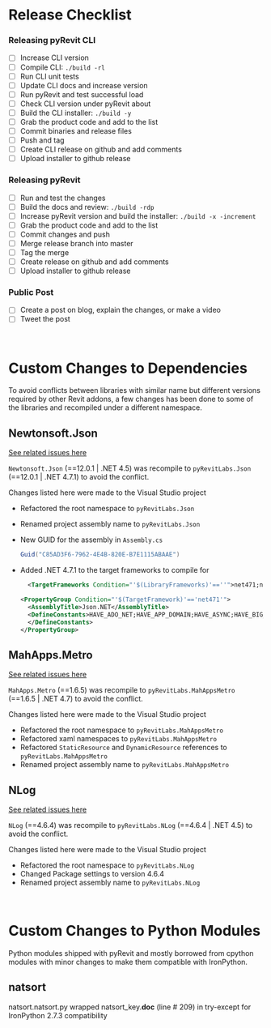 # Release Checklist

### Releasing pyRevit CLI

- [ ] Increase CLI version
- [ ] Compile CLI: `./build -rl`
- [ ] Run CLI unit tests
- [ ] Update CLI docs and increase version
- [ ] Run pyRevit and test successful load
- [ ] Check CLI version under pyRevit about
- [ ] Build the CLI installer: `./build -y`
- [ ] Grab the product code and add to the list
- [ ] Commit binaries and release files
- [ ] Push and tag
- [ ] Create CLI release on github and add comments
- [ ] Upload installer to github release

### Releasing pyRevit

- [ ] Run and test the changes
- [ ] Build the docs and review: `./build -rdp`
- [ ] Increase pyRevit version and build the installer: `./build -x -increment`
- [ ] Grab the product code and add to the list
- [ ] Commit changes and push
- [ ] Merge release branch into master
- [ ] Tag the merge
- [ ] Create release on github and add comments
- [ ] Upload installer to github release

### Public Post

- [ ] Create a post on blog, explain the changes, or make a video
- [ ] Tweet the post

&nbsp;

# Custom Changes to Dependencies

To avoid conflicts between libraries with similar name but different versions required by other Revit addons, a few changes has been done to some of the libraries and recompiled under a different namespace.

## Newtonsoft.Json

[See related issues here](https://github.com/eirannejad/pyRevit/issues?utf8=%E2%9C%93&q=is%3Aissue+is%3Aclosed+Newtonsoft)

`Newtonsoft.Json` (==12.0.1 | .NET 4.5) was recompile to `pyRevitLabs.Json` (==12.0.1 | .NET 4.7.1) to avoid the conflict.

Changes listed here were made to the Visual Studio project

- Refactored the root namespace to `pyRevitLabs.Json`
- Renamed project assembly name to `pyRevitLabs.Json`
- New GUID for the assembly in `Assembly.cs`

  ```c#
  Guid("C85AD3F6-7962-4E4B-820E-B7E1115ABAAE")
  ```

- Added .NET 4.7.1 to the target frameworks to compile for

  ```xml
    <TargetFrameworks Condition="'$(LibraryFrameworks)'==''">net471;net45;net40;net35;net20;netstandard1.0;netstandard1.3;netstandard2.0;portable-net45+win8+wpa81+wp8;portable-net40+win8+wpa81+wp8+sl5</TargetFrameworks>
  ```

  ```xml
  <PropertyGroup Condition="'$(TargetFramework)'=='net471'">
    <AssemblyTitle>Json.NET</AssemblyTitle>
    <DefineConstants>HAVE_ADO_NET;HAVE_APP_DOMAIN;HAVE_ASYNC;HAVE_BIG_INTEGER;HAVE_BINARY_FORMATTER;HAVE_BINARY_SERIALIZATION;HAVE_BINARY_EXCEPTION_SERIALIZATION;HAVE_CAS;HAVE_CHAR_TO_LOWER_WITH_CULTURE;HAVE_CHAR_TO_STRING_WITH_CULTURE;HAVE_COM_ATTRIBUTES;HAVE_COMPONENT_MODEL;HAVE_CONCURRENT_COLLECTIONS;HAVE_COVARIANT_GENERICS;HAVE_DATA_CONTRACTS;HAVE_DATE_TIME_OFFSET;HAVE_DB_NULL_TYPE_CODE;HAVE_DYNAMIC;HAVE_EMPTY_TYPES;HAVE_ENTITY_FRAMEWORK;HAVE_EXPRESSIONS;HAVE_FAST_REVERSE;HAVE_FSHARP_TYPES;HAVE_FULL_REFLECTION;HAVE_GUID_TRY_PARSE;HAVE_HASH_SET;HAVE_ICLONEABLE;HAVE_ICONVERTIBLE;HAVE_IGNORE_DATA_MEMBER_ATTRIBUTE;HAVE_INOTIFY_COLLECTION_CHANGED;HAVE_INOTIFY_PROPERTY_CHANGING;HAVE_ISET;HAVE_LINQ;HAVE_MEMORY_BARRIER;HAVE_METHOD_IMPL_ATTRIBUTE;HAVE_NON_SERIALIZED_ATTRIBUTE;HAVE_READ_ONLY_COLLECTIONS;HAVE_REFLECTION_EMIT;HAVE_SECURITY_SAFE_CRITICAL_ATTRIBUTE;HAVE_SERIALIZATION_BINDER_BIND_TO_NAME;HAVE_STREAM_READER_WRITER_CLOSE;HAVE_STRING_JOIN_WITH_ENUMERABLE;HAVE_TIME_SPAN_PARSE_WITH_CULTURE;HAVE_TIME_SPAN_TO_STRING_WITH_CULTURE;HAVE_TIME_ZONE_INFO;HAVE_TRACE_WRITER;HAVE_TYPE_DESCRIPTOR;HAVE_UNICODE_SURROGATE_DETECTION;HAVE_VARIANT_TYPE_PARAMETERS;HAVE_VERSION_TRY_PARSE;HAVE_XLINQ;HAVE_XML_DOCUMENT;HAVE_XML_DOCUMENT_TYPE;HAVE_CONCURRENT_DICTIONARY;$(AdditionalConstants)
    </DefineConstants>
  </PropertyGroup>
  ```

## MahApps.Metro

[See related issues here](https://github.com/eirannejad/pyRevit/issues?utf8=%E2%9C%93&q=is%3Aissue+is%3Aclosed+MahApps)

`MahApps.Metro` (==1.6.5) was recompile to `pyRevitLabs.MahAppsMetro` (==1.6.5 | .NET 4.7) to avoid the conflict.

Changes listed here were made to the Visual Studio project

- Refactored the root namespace to `pyRevitLabs.MahAppsMetro`
- Refactored xaml namespaces to `pyRevitLabs.MahAppsMetro`
- Refactored `StaticResource` and `DynamicResource` references to `pyRevitLabs.MahAppsMetro`
- Renamed project assembly name to `pyRevitLabs.MahAppsMetro`

## NLog

[See related issues here](https://github.com/eirannejad/pyRevit/issues/579)

`NLog` (==4.6.4) was recompile to `pyRevitLabs.NLog` (==4.6.4 | .NET 4.5) to avoid the conflict.

Changes listed here were made to the Visual Studio project

- Refactored the root namespace to `pyRevitLabs.NLog`
- Changed Package settings to version 4.6.4
- Renamed project assembly name to `pyRevitLabs.NLog`

&nbsp;

# Custom Changes to Python Modules

Python modules shipped with pyRevit and mostly borrowed from cpython modules with minor changes to make them compatible with IronPython.

## natsort

natsort.natsort.py
wrapped natsort_key.__doc__ (line # 209) in try-except for IronPython 2.7.3 compatibility
